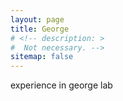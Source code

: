 ```yaml
---
layout: page
title: George
# <!-- description: >
#  Not necessary. -->
sitemap: false
---
```

experience in george lab